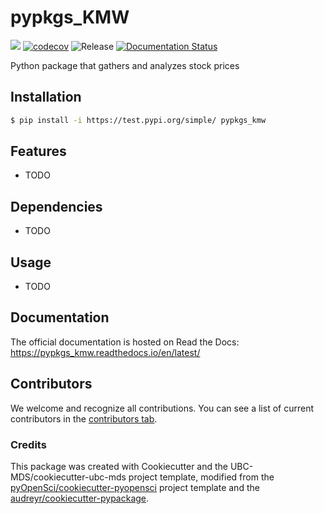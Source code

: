 # pypkgs_KMW 

![](https://github.com/kmwang/pypkgs_kmw/workflows/build/badge.svg) [![codecov](https://codecov.io/gh/kmwang/pypkgs_kmw/branch/main/graph/badge.svg)](https://codecov.io/gh/kmwang/pypkgs_kmw) ![Release](https://github.com/kmwang/pypkgs_kmw/workflows/Release/badge.svg) [![Documentation Status](https://readthedocs.org/projects/pypkgs_kmw/badge/?version=latest)](https://pypkgs_kmw.readthedocs.io/en/latest/?badge=latest)

Python package that gathers and analyzes stock prices

## Installation

```bash
$ pip install -i https://test.pypi.org/simple/ pypkgs_kmw
```

## Features

- TODO

## Dependencies

- TODO

## Usage

- TODO

## Documentation

The official documentation is hosted on Read the Docs: https://pypkgs_kmw.readthedocs.io/en/latest/

## Contributors

We welcome and recognize all contributions. You can see a list of current contributors in the [contributors tab](https://github.com/kmwang/pypkgs_kmw/graphs/contributors).

### Credits

This package was created with Cookiecutter and the UBC-MDS/cookiecutter-ubc-mds project template, modified from the [pyOpenSci/cookiecutter-pyopensci](https://github.com/pyOpenSci/cookiecutter-pyopensci) project template and the [audreyr/cookiecutter-pypackage](https://github.com/audreyr/cookiecutter-pypackage).
